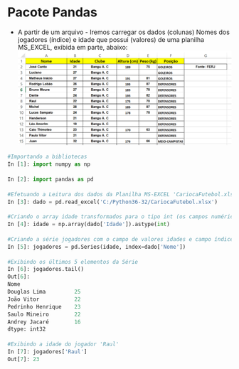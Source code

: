 # Pacote Pandas

+ A partir de um arquivo - Iremos carregar os dados (colunas) Nomes dos jogadores (índice) e idade que possui (valores) de uma planilha MS_EXCEL, exibida em parte, abaixo:
![funcao](/imagens/excel.png)

``` python
#Importando a bibliotecas
In [1]: import numpy as np

In [2]: import pandas as pd

#Efetuando a Leitura dos dados da Planilha MS-EXCEL 'CariocaFutebol.xls'
In [3]: dado = pd.read_excel('C:/Python36-32/CariocaFutebol.xlsx')

#Criando o array idade transformados para o tipo int (os campos numéricos da planilha são carregado como float)
In [4]: idade = np.array(dado['Idade']).astype(int)

#Criando a série jogadores com o campo de valores idades e campo índices nomes
In [5]: jogadores = pd.Series(idade, index=dado['Nome'])

#Exibindo os últimos 5 elementos da Série
In [6]: jogadores.tail()
Out[6]: 
Nome
Douglas Lima         25
João Vitor           22
Pedrinho Henrique    23
Saulo Mineiro        22
Andrey Jacaré        16
dtype: int32

#Exibindo a idade do jogador 'Raul'
In [7]: jogadores['Raul']
Out[7]: 23

```
